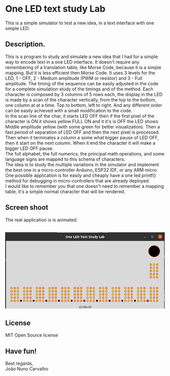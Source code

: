 # One LED text study Lab
This is a simple simulator to test a new idea, in a text interface with one simple LED.

## Description.
This is a program to study and simulate a new idea that I had for a simple way to encode text in a one LED interface. It doesn't require any remembering of a translation table, like Morse Code, because it is a simple mapping. But it is less efficient then Morse Code. It uses 3 levels for the LED, 1 - OFF, 2 - Medium amplitude (PWM or resistor) and 3 - Full amplitude. The timing of the sequence can be easily adjusted in the code for a complete simulation study of the timings and of the method. Each character is composed by 3 columns of 5 rows each, the display in the LED is made by a scan of the character vertically, from the top to the bottom, one column at at a time. Top to bottom, left to right. And any different order can be easily achieved with a small modification to the code. <br>
In the scan line of the char, it starts LED OFF then if the first pixel of the character is ON it shows yellow FULL ON and it it's is OFF the LED shows Middle amplitude yellow (with some green for better visualization). Then a fast period of separation of LED OFF and then the next pixel is processed. Then when it terminates a column a some what bigger pause of LED OFF, then it start on the next column. When it end the character it will make a bigger LED OFF pause. <br>
The full alphabet, the full numerics, the principal math operations, and some language signs are mapped to this schema of characters. <br>
The idea is to study the multiple variations in the simulator and implement the best one in a micro-controller Arduino, ESP32 IDF, or any ARM micro. 
One possible application is for easily and cheaply have a one led printf() method for debugging in micro-controllers that are already deployed. <br>
I would like to remember you that one doesn't need to remember a mapping table, it's a simple normal character that will be rendered.


## Screen shoot

The real application is is animated. <br>
<br>


![one LED text study lab](./one_led_text_study_lab.png)


## License
MIT Open Source license


## Have fun!
Best regards, <br>
João Nuno Carvalho